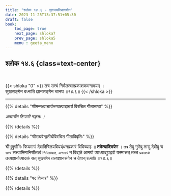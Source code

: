 ```yaml
---
title: "श्लोक १४.६ - गुणत्रयविभागयोग"
date: 2023-11-25T13:37:51+05:30
draft: false
book:
    toc_page: true
    next_page: shloka7
    prev_page: shloka5
    menu : geeta_menu
---
```




## श्लोक १४.६ {class=text-center}

<br/>

{{< shloka  "0"  >}}
तत्र सत्त्वं निर्मलत्वात्प्रकाशकमनामयम् ।    
सुखसङ्गेन बध्नाति ज्ञानसङ्गेन चानघ ॥१४.६॥
{{< /shloka >}}

---


{{% details "श्रीमन्मध्वाचार्यभगवत्पादाचर्य विरचित  गीताभाष्य" %}}

*आचार्येण टिप्पणी नकृतः ।*

{{% /details %}}



{{% details "श्रीराघवेन्द्रतीर्थविरचित गीताविवृतिः" %}}


श्रीभूदुर्गाभिः क्रियमाणं देवादित्रितयवियय्ंधनप्रकारं विविच्याह
॥ **तत्रेत्यादित्रयेण** । `तत्र` तेषु गुणेषु तासु देवीषु च 
`सत्त्वं` सत्त्वाभिमानिश्रीतत्वं 
`निर्मलत्वात्‌ अनामयं` न विद्यते आमयो व्याध्याद्युपद्रवो 
यस्मात्तत्‌ तच्च `प्रकाशकं` तत्त्वज्ञानोत्पादकं सत्‌ `सुखसंगेन` 
तत्त्वज्ञानसंगेन च देवान् `बध्नाति` ॥१४.६॥

{{% /details %}}



{{% details "पद विचार" %}}


{{% /details %}}

